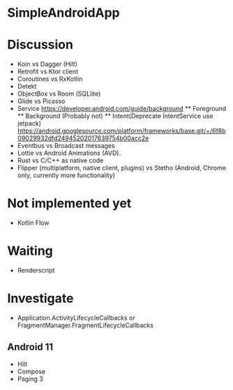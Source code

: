 # SimpleAndroidApp
# Discussion
* Koin vs Dagger (Hilt)
* Retrofit vs Ktor client
* Coroutines vs RxKotlin
* Detekt
* ObjectBox vs Room (SQLlite)
* Glide vs Picasso
* Service
    https://developer.android.com/guide/background
    ** Foreground
    ** Background (Probably not)
    ** Intent(Deprecate IntentService use jetpack) https://android.googlesource.com/platform/frameworks/base.git/+/6f8b09029932dfd24945202017639754b00acc2e
* Eventbus vs Broadcast messages
* Lottie vs Android Animations (AVD). 
* Rust vs C/C++ as native code
* Flipper (multiplatform, native client, plugins) vs Stetho (Android, Chrome only, currently more functionality)

# Not implemented yet
* Kotlin Flow

# Waiting
* Renderscript

# Investigate
* Application.ActivityLifecycleCallbacks  or FragmentManager.FragmentLifecycleCallbacks
## Android 11
* Hilt
* Compose
* Paging 3
